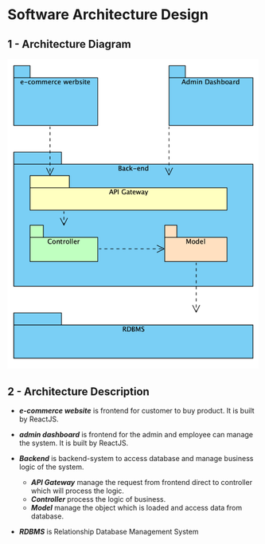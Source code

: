 # Software Architecture Design

## 1 - Architecture Diagram

![Software Architecture Diagram](../image/img-software-architecture-diagram.png)

## 2 - Architecture Description

* ***e-commerce website*** is frontend for customer to buy product. It is built by ReactJS.

* ***admin dashboard*** is frontend for the admin and employee can manage the system. It is built by ReactJS.

* ***Backend*** is backend-system to access database and manage business logic of the system.
    * ***API Gateway*** manage the request from frontend direct to controller which will process the logic.
    * ***Controller*** process the logic of business.
    * ***Model*** manage the object which is loaded and access data from database.
* ***RDBMS*** is Relationship Database Management System